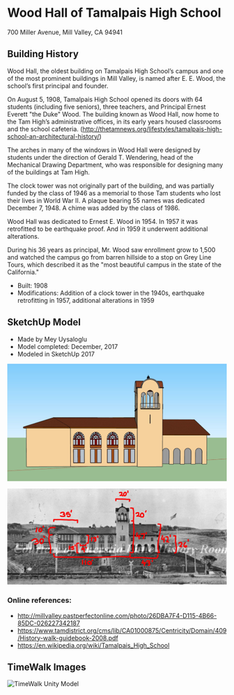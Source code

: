 # Wood Hall of Tamalpais High School
700 Miller Avenue, Mill Valley, CA 94941

## Building History

Wood Hall, the oldest building on Tamalpais High School’s campus and one of the most prominent buildings in Mill Valley, is named after E. E. Wood, the school’s first principal and founder.

On August 5, 1908, Tamalpais High School opened its doors with 64 students (including five seniors), three teachers, and Principal Ernest Everett "the Duke" Wood.  The building known as Wood Hall, now home to the Tam High’s administrative offices, in its early years housed classrooms and the school cafeteria. (http://thetamnews.org/lifestyles/tamalpais-high-school-an-architectural-history/)

The arches in many of the windows in Wood Hall were designed by students under the direction of Gerald T. Wendering, head of the Mechanical Drawing Department, who was responsible for designing many of the buildings at Tam High.

The clock tower was not originally part of the building, and was partially funded by the class of 1946 as a memorial to those Tam students who lost their lives in World War II. A plaque bearing 55 names was dedicated December 7, 1948. A chime was added by the class of 1986. 

Wood Hall was dedicated to Ernest E. Wood in 1954. In 1957 it was retrofitted to be earthquake proof. And in 1959 it underwent additional alterations.

During his 36 years as principal, Mr. Wood saw enrollment grow to 1,500 and watched the campus go from barren hillside to a stop on Grey Line Tours, which described it as the "most beautiful campus in the state of the California."

-	Built: 1908
-	Modifications: Addition of a clock tower in the 1940s, earthquake retrofitting in 1957, additional alterations in 1959


## SketchUp Model
- Made by Mey Uysaloglu
- Model completed: December, 2017
- Modeled in SketchUp 2017

![SketchUp Make 2017 model screenshot](https://github.com/TimeWalkOrg/building-mill-valley-ca-wood-hall/blob/master/wood-hall-1920.jpg)

![1914 Image](https://github.com/TimeWalkOrg/building-mill-valley-ca-wood-hall/blob/master/wood-hall-1914-measured.JPG)

### Online references:
- http://millvalley.pastperfectonline.com/photo/26DBA7F4-D115-4B66-85DC-026227342187
- https://www.tamdistrict.org/cms/lib/CA01000875/Centricity/Domain/409/History-walk-guidebook-2008.pdf
- https://en.wikipedia.org/wiki/Tamalpais_High_School

## TimeWalk Images
![TimeWalk Unity Model](tbd)

